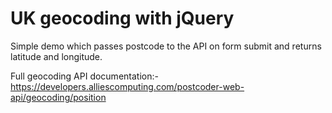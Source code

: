 # UK geocoding with jQuery

Simple demo which passes postcode to the API on form submit and returns latitude and longitude.

Full geocoding API documentation:- https://developers.alliescomputing.com/postcoder-web-api/geocoding/position

